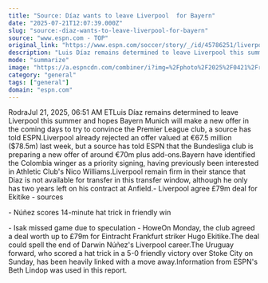 ```yaml
---
title: "Source: Díaz wants to leave Liverpool  for Bayern"
date: "2025-07-21T12:07:39.000Z"
slug: "source:-diaz-wants-to-leave-liverpool-for-bayern"
source: "www.espn.com - TOP"
original_link: "https://www.espn.com/soccer/story/_/id/45786251/liverpool-transfers-diaz-determined-leave-bayern-source"
description: "Luis Díaz remains determined to leave Liverpool this summer and hopes Bayern Munich will make a new offer to sign him, a source has told ESPN."
mode: "summarize"
image: "https://a.espncdn.com/combiner/i?img=%2Fphoto%2F2025%2F0421%2Fr1482009_1296x729_16%2D9.jpg"
category: "general"
tags: ["general"]
domain: "espn.com"
---
```

<p>RodraJul 21, 2025, 06:51 AM ETLuis Díaz remains determined to leave Liverpool this summer and hopes Bayern Munich will make a new offer in the coming days to try to convince the Premier League club, a source has told ESPN.Liverpool already rejected an offer valued at €67.5 million ($78.5m) last week, but a source has told ESPN that the Bundesliga club is preparing a new offer of around €70m plus add-ons.Bayern have identified the Colombia winger as a priority signing, having previously been interested in Athletic Club's Nico Williams.Liverpool remain firm in their stance that Diaz is not available for transfer in this transfer window, although he only has two years left on his contract at Anfield.- Liverpool agree £79m deal for Ekitike - sources</p>

<p>- Núñez scores 14-minute hat trick in friendly win</p>

<p>- Isak missed game due to speculation - HoweOn Monday, the club agreed a deal worth up to £79m for Eintracht Frankfurt striker Hugo Ekitike.The deal could spell the end of Darwin Núñez's Liverpool career.The Uruguay forward, who scored a hat trick in a 5-0 friendly victory over Stoke City on Sunday, has been heavily linked with a move away.Information from ESPN's Beth Lindop was used in this report.</p>